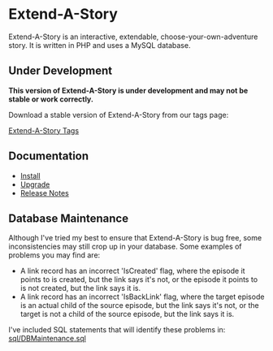 # Extend-A-Story

Extend-A-Story is an interactive, extendable, choose-your-own-adventure story.
It is written in PHP and uses a MySQL database.

## Under Development

**This version of Extend-A-Story is under development and may not be stable or work correctly.**

Download a stable version of Extend-A-Story from our tags page:

[Extend-A-Story Tags](https://github.com/extend-a-story/extend-a-story/tags)

## Documentation

- [Install](install.md)
- [Upgrade](upgrade.md)
- [Release Notes](release-notes.md)

## Database Maintenance

Although I've tried my best to ensure that Extend-A-Story is bug free,
some inconsistencies may still crop up in your database.
Some examples of problems you may find are:

- A link record has an incorrect 'IsCreated' flag, where the episode it points to is created,
but the link says it's not, or the episode it points to is not created, but the link says it is.
- A link record has an incorrect 'IsBackLink' flag, where the target episode is an actual child of the source episode,
but the link says it's not, or the target is not a child of the source episode, but the link says it is.

I've included SQL statements that will identify these problems in: [sql/DBMaintenance.sql](sql/DBMaintenance.sql)
